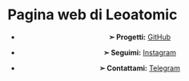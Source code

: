 # Pagina web di Leoatomic

<div style="text-align: center">

*   **➣ Progetti:** [GitHub](https://github.com/Leoatomic)[](https://github.com/Leoatomic)

*   **➣ Seguimi:** [Instagram](https://www.instagram.com/Leoatomic)[](https://www.instagram.com/Leoatomic)

*   **➣ Contattami:** [Telegram](http://t.me/leoatomic)[](https://t.me/Leoatomic)

</div>
